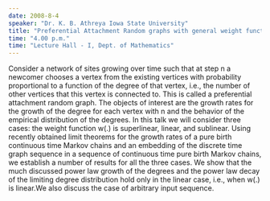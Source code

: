 ```yaml
---
date: 2008-8-4
speaker: "Dr. K. B. Athreya Iowa State University"
title: "Preferential Attachment Random graphs with general weight function and general input sequence."
time: "4.00 p.m." 
time: "Lecture Hall - I, Dept. of Mathematics"
---
```

Consider a network of sites growing over time such that at step n
a newcomer chooses a vertex from the existing vertices with
probability proportional to a function of the degree of that
vertex, i.e., the number of other vertices that this vertex is
connected to. This is called a preferential attachment random
graph. The objects of interest are the growth rates for the
growth of the degree for each vertex with n and the behavior of
the empirical distribution of the degrees. In this talk we will
consider three cases: the weight function w(.) is superlinear,
linear, and sublinear. Using recently obtained limit theorems for
the growth rates of a pure birth continuous time Markov chains
and an embedding of the discrete time graph sequence in a
sequence of continuous time pure birth Markov chains, we
establish a number of results for all the three cases. We show
that the much discussed power law growth of the degrees and the
power law decay of the limiting degree distribution hold only in
the linear case, i.e., when w(.) is linear.We also discuss the
case of arbitrary input sequence.
